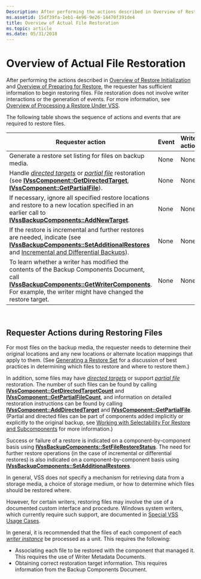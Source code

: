 ```yaml
---
Description: After performing the actions described in Overview of Restore Initialization and Overview of Preparing for Restore, the requester has sufficient information to begin restoring files.
ms.assetid: 15df39fa-1eb1-4e96-9e26-14470f391de4
title: Overview of Actual File Restoration
ms.topic: article
ms.date: 05/31/2018
---
```


# Overview of Actual File Restoration

After performing the actions described in [Overview of Restore Initialization](overview-of-restore-initialization.md) and [Overview of Preparing for Restore](overview-of-preparing-for-restore.md), the requester has sufficient information to begin restoring files. File restoration does not involve writer interactions or the generation of events. For more information, see [Overview of Processing a Restore Under VSS](overview-of-processing-a-restore-under-vss.md).

The following table shows the sequence of actions and events that are required to restore files.



| Requester action                                                                                                                                                                                                                                                                                                          | Event | Writer action |
|---------------------------------------------------------------------------------------------------------------------------------------------------------------------------------------------------------------------------------------------------------------------------------------------------------------------------|-------|---------------|
| Generate a restore set listing for files on backup media.                                                                                                                                                                                                                                                                 | None  | None          |
| Handle [*directed targets*](vssgloss-d.md) or [*partial file*](vssgloss-p.md) restoration (see [**IVssComponent::GetDirectedTarget**](/windows/desktop/api/VsWriter/nf-vswriter-ivsscomponent-getdirectedtarget), [**IVssComponent::GetPartialFile**](/windows/desktop/api/VsWriter/nf-vswriter-ivsscomponent-getpartialfile)). | None  | None          |
| If necessary, ignore all specified restore locations and restore to a new location specified in an earlier call to [**IVssBackupComponents::AddNewTarget**](/windows/desktop/api/VsBackup/nf-vsbackup-ivssbackupcomponents-addnewtarget).                                                                                                                       | None  | None          |
| If the restore is incremental and further restores are needed, indicate (see [**IVssBackupComponents::SetAdditionalRestores**](/windows/desktop/api/VsBackup/nf-vsbackup-ivssbackupcomponents-setadditionalrestores) and [Incremental and Differential Backups](incremental-and-differential-backups.md)).                                                     | None  | None          |
| To learn whether a writer has modified the contents of the Backup Components Document, call [**IVssBackupComponents::GetWriterComponents**](/windows/desktop/api/VsBackup/nf-vsbackup-ivssbackupcomponents-getwritercomponents). For example, the writer might have changed the restore target.                                                                 | None  | None          |



 

## Requester Actions during Restoring Files

For most files on the backup media, the requester needs to determine their original locations and any new locations or alternate location mappings that apply to them. (See [Generating a Restore Set](generating-a-restore-set.md) for a discussion of best practices in determining which files to restore and where to restore them.)

In addition, some files may have [*directed targets*](vssgloss-d.md) or support [*partial file*](vssgloss-p.md) restoration. The number of such files can be found by calling [**IVssComponent::GetDirectedTargetCount**](/windows/desktop/api/VsWriter/nf-vswriter-ivsscomponent-getdirectedtargetcount) and [**IVssComponent::GetPartialFileCount**](/windows/desktop/api/VsWriter/nf-vswriter-ivsscomponent-getpartialfilecount), and information on detailed restoration instructions can be found by calling [**IVssComponent::AddDirectedTarget**](/windows/desktop/api/VsWriter/nf-vswriter-ivsscomponent-adddirectedtarget) and [**IVssComponent::GetPartialFile**](/windows/desktop/api/VsWriter/nf-vswriter-ivsscomponent-getpartialfile). (Partial and directed files can be part of components added implicitly or explicitly to the original backup, see [Working with Selectability For Restore and Subcomponents](working-with-selectability-for-restore-and-subcomponents.md) for more information.)

Success or failure of a restore is indicated on a component-by-component basis using [**IVssBackupComponents::SetFileRestoreStatus**](/windows/desktop/api/VsBackup/nf-vsbackup-ivssbackupcomponents-setfilerestorestatus). The need for further restore operations (in the case of incremental or differential restores) is also indicated on a component-by-component basis using [**IVssBackupComponents::SetAdditionalRestores**](/windows/desktop/api/VsBackup/nf-vsbackup-ivssbackupcomponents-setadditionalrestores).

In general, VSS does not specify a mechanism for retrieving data from a storage media, a choice of storage medium, or how to determine which files should be restored where.

However, for certain writers, restoring files may involve the use of a documented custom interface and procedure. Windows system writers, which currently require such support, are documented in [Special VSS Usage Cases](special-vss-usage-cases.md).

In general, it is recommended that the files of each component of each [*writer instance*](vssgloss-w.md) be processed as a unit. This requires the following:

-   Associating each file to be restored with the component that managed it. This requires the use of Writer Metadata Documents.
-   Obtaining correct restoration target information. This requires information from the Backup Components Document.

 

 



